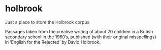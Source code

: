 # holbrook
Just a place to store the Holbrook corpus.

Passages taken from the creative writing of about 20 children in a British secondary school in the 1960’s, published (with their original misspellings) in ‘English for the Rejected’ by David Holbrook.
